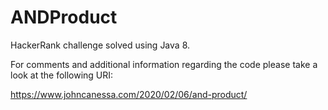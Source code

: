 # ANDProduct
HackerRank challenge solved using Java 8.

For comments and additional information regarding the code please take a look at the following URI:

https://www.johncanessa.com/2020/02/06/and-product/

